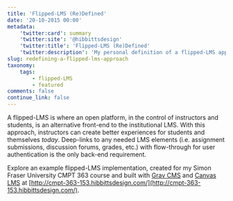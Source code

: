 ```yaml
---
title: 'Flipped-LMS (Re)Defined'
date: '20-10-2015 00:00'
metadata:
    'twitter:card': summary
    'twitter:site': '@hibbittsdesign'
    'twitter:title': 'Flipped-LMS (Re)Defined'
    'twitter:description': 'My personal definition of a flipped-LMS approach.'
slug: redefining-a-flipped-lms-approach
taxonomy:
    tags:
        - flipped-LMS
        - featured
comments: false
continue_link: false
---
```


A flipped-LMS is where an open platform, in the control of instructors and students, is an alternative front-end to the institutional LMS. With this approach, instructors can create better experiences for students and themselves _today_. Deep-links to any needed LMS elements (i.e. assignment submissions, discussion forums, grades, etc.) with flow-through for user authentication is the only back-end requirement.

Explore an example flipped-LMS implementation, created for my Simon Fraser University CMPT 363 course and built with [Grav CMS](http://grav.org) and [Canvas LMS](http://www.canvaslms.com/) at [http://cmpt-363-153.hibbittsdesign.com/](http://cmpt-363-153.hibbittsdesign.com/).
